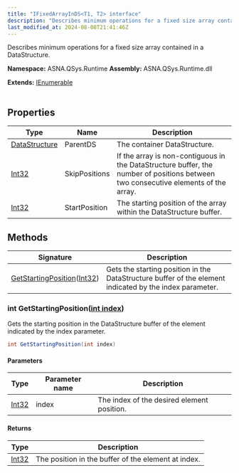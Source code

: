 ```yaml
---
title: "IFixedArrayInDS<T1, T2> interface"
description: "Describes minimum operations for a fixed size array contained in a DataStructure. "
last_modified_at: 2024-08-08T21:41:46Z
---
```


Describes minimum operations for a fixed size array contained in a DataStructure.

**Namespace:** ASNA.QSys.Runtime
**Assembly:** ASNA.QSys.Runtime.dll

**Extends:** [IEnumerable](https://learn.microsoft.com/en-us/dotnet/api/system.collections.generic.ienumerable-1?view=net-8.0)
<br>
<br>

## Properties

| Type | Name | Description
| --- | --- | --- 
| [DataStructure](/reference/runtime/qsys-runtime/data-structure.html) | ParentDS | The container DataStructure. |
| [Int32](https://learn.microsoft.com/en-us/dotnet/csharp/language-reference/builtin-types/integral-numeric-types) | SkipPositions | If the array is non-contiguous in the DataStructure buffer, the number of positions between two consecutive elements of the array. |
| [Int32](https://learn.microsoft.com/en-us/dotnet/csharp/language-reference/builtin-types/integral-numeric-types) | StartPosition | The starting position of the array within the DataStructure buffer. |

## Methods

| Signature | Description |
| --- | --- |
| [GetStartingPosition](#int-getstartingpositionint-index)([Int32](https://docs.microsoft.com/en-us/dotnet/api/system.int32)) | Gets the starting position in the DataStructure buffer of the element indicated by the index parameter.

### int GetStartingPosition([int index](https://learn.microsoft.com/en-us/dotnet/csharp/language-reference/builtin-types/integral-numeric-types))

Gets the starting position in the DataStructure buffer of the element indicated by the index parameter.

```cs
int GetStartingPosition(int index)
```

#### Parameters

| Type | Parameter name | Description
| --- | --- | ---
| [Int32](https://docs.microsoft.com/en-us/dotnet/api/system.int32) | index | The index of the desired element position.

#### Returns

| Type | Description
| --- | ---
| [Int32](https://docs.microsoft.com/en-us/dotnet/api/system.int32) | The position in the buffer of the element at index.
